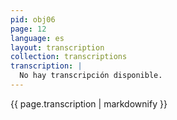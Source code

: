 ```yaml
---
pid: obj06
page: 12
language: es
layout: transcription
collection: transcriptions
transcription: |
  No hay transcripción disponible.
---
```


{{ page.transcription | markdownify }}
